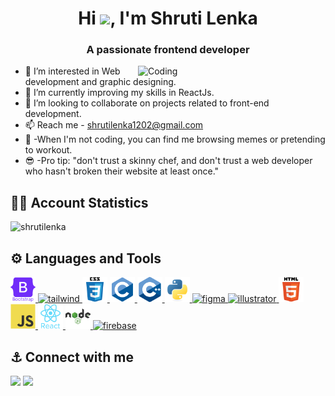 <h1 align="center">Hi <img src="https://emojis.slackmojis.com/emojis/images/1531849430/4246/blob-sunglasses.gif?1531849430"width="30"/>, I'm Shruti Lenka</h1>
<h3 align="center">A passionate frontend developer</h3>
<img align="right" alt="Coding" width="300" src="https://media.giphy.com/media/3oKIPnAiaMCws8nOsE/giphy.gif">
<!-- https://media.giphy.com/media/L8K62iTDkzGX6/giphy.gif -->

- 👀 I’m interested in Web development and graphic designing.
- 🌱 I’m currently improving my skills in ReactJs.
- 💞️ I’m looking to collaborate on projects related to front-end development.
- 📫 Reach me - shrutilenka1202@gmail.com
- 🍵 -When I'm not coding, you can find me browsing memes or pretending to workout.
- 😎 -Pro tip: "don't trust a skinny chef, and don't trust a web developer who hasn't broken their website at least once."

<!-- ![𝙶𝚒𝚝𝚑𝚞𝚋 𝙲𝚘𝚗𝚝𝚛𝚒𝚋𝚞𝚝𝚒𝚘𝚗 𝙶𝚛𝚊𝚙𝚑](https://raw.githubusercontent.com/Platane/snk/output/github-contribution-grid-snake.svg) -->

<!--Start here-->
<!-- <h2>🏆 Github Profile Trophy</h2>
<a href="https://github.com/ryo-ma/github-profile-trophy">
  <img height="200" src="https://github-profile-trophy.vercel.app/?username=shrutilenka&column=8&row=1&theme=monokai&no-frame=true"/>
</a> -->
<!--End here-->

<!-- GitHub Stats  Start here -->
<h2>👩‍💻 Account Statistics</h2>

<!-- <p><img src="https://github-readme-stats.vercel.app/api?username=shrutilenka&show_icons=true&theme=dracula&count_private=true)](https://github.com/anuraghazra/github-readme-stats" alt="GitHub stats" align="left"></p> -->
<!-- <img width="45%" align="right" src="https://github-readme-stats.vercel.app/api/top-langs?username=shrutilenka&show_icons=true&locale=en&theme=gotham" alt="shrutilenka" /> -->
 <img width="50%" src="https://github-readme-stats.vercel.app/api?username=shrutilenka&show_icons=true&locale=en&theme=gotham" alt="shrutilenka" /> 
<!-- <img width="50%" src="https://github-readme-streak-stats.herokuapp.com/?user=shrutilenka&theme=gotham" alt="shrutilenka" />  --> 
<!-- End here -->

<!-- starts here -->

<!-- ### 📊 Most Used Language  -->
<!-- <p><img src="https://github-readme-stats.vercel.app/api/top-langs?username=shrutilenka&show_icons=true&locale=en&layout=compact&theme=tokyonight" alt="shrutilenka" /></p> -->
 
<!-- ends here -->

<!-- Start Here   -->

<!--  ### 👩‍💻 Languages and Tools

<code><img height="40" width="40" src="https://raw.githubusercontent.com/github/explore/80688e429a7d4ef2fca1e82350fe8e3517d3494d/topics/python/python.png"></code>
<code><img height="40" width="40" src="https://www.naveedashfaq.me/img/c++.png"></code>
<code><img height="40" width="40" src="https://cdn.iconscout.com/icon/free/png-512/c-programming-569564.png"></code>
<code><img height="40" width="40" src="https://raw.githubusercontent.com/github/explore/80688e429a7d4ef2fca1e82350fe8e3517d3494d/topics/html/html.png"></code>
<code><img height="40" width="40" src="https://raw.githubusercontent.com/github/explore/80688e429a7d4ef2fca1e82350fe8e3517d3494d/topics/javascript/javascript.png"></code>
 -->


<!-- End here -->

<!--  ### GitHub Gists List Start here 

<details>
  <summary> 📈 &nbsp; <i>My  Gists List Card</i></summary>
  
  [![My Gists List Card]( https://gists-readme.yizack.com/api?user={shrutilenka})]

</details> -->

<!-- End here -->

<!-- End here -->

<!--  Start here  -->
<!-- 
 ### 📈 GitHub Streaks 
 
<details>
  <summary>  &nbsp; <i>here</i></summary>
  
  [![GitHub Streak](https://github-readme-streak-stats.herokuapp.com/?user=shrutilenka&theme=gotham)](https://git.io/streak-stats)

    <img width="50%" src="https://github-readme-streak-stats.herokuapp.com/?user=shrutilenka&theme=gotham" alt="shrutilenka" />
 
</details>  -->

<!-- End here -->

<!-- starts here -->
<h2>⚙️ Languages and Tools</h2>
<!--  -->
<p align="left"> 
<a href="https://getbootstrap.com" target="_blank" rel="noreferrer"> <img src="https://raw.githubusercontent.com/devicons/devicon/master/icons/bootstrap/bootstrap-plain-wordmark.svg" alt="bootstrap" width="40" height="40"/> </a>
   <a href="https://tailwindcss.com/" target="_blank" rel="noreferrer"> <img src="https://www.vectorlogo.zone/logos/tailwindcss/tailwindcss-icon.svg" alt="tailwind" width="40" height="40"/> </a> 
  <a href="https://www.w3schools.com/css/" target="_blank" rel="noreferrer"> <img src="https://raw.githubusercontent.com/devicons/devicon/master/icons/css3/css3-original-wordmark.svg" alt="css3" width="40" height="40"/> </a>
<!--    -->
<a href="https://www.cprogramming.com/" target="_blank" rel="noreferrer"> <img src="https://raw.githubusercontent.com/devicons/devicon/master/icons/c/c-original.svg" alt="c" width="40" height="40"/> </a>
 <a href="https://www.w3schools.com/cpp/" target="_blank" rel="noreferrer"> <img src="https://raw.githubusercontent.com/devicons/devicon/master/icons/cplusplus/cplusplus-original.svg" alt="cplusplus" width="40" height="40"/> </a>
 <a href="https://www.python.org" target="_blank" rel="noreferrer"> <img src="https://raw.githubusercontent.com/devicons/devicon/master/icons/python/python-original.svg" alt="python" width="40" height="40"/> </a> 
<!--    -->
 <a href="https://www.figma.com/" target="_blank" rel="noreferrer"> <img src="https://www.vectorlogo.zone/logos/figma/figma-icon.svg" alt="figma" width="40" height="40"/> </a>
   <a href="https://www.adobe.com/in/products/illustrator.html" target="_blank" rel="noreferrer"> <img src="https://www.vectorlogo.zone/logos/adobe_illustrator/adobe_illustrator-icon.svg" alt="illustrator" width="40" height="40"/>
<!--    -->
<a href="https://www.w3.org/html/" target="_blank" rel="noreferrer"> <img src="https://raw.githubusercontent.com/devicons/devicon/master/icons/html5/html5-original-wordmark.svg" alt="html5" width="40" height="40"/> </a>    
<a href="https://developer.mozilla.org/en-US/docs/Web/JavaScript" target="_blank" rel="noreferrer"> <img src="https://raw.githubusercontent.com/devicons/devicon/master/icons/javascript/javascript-original.svg" alt="javascript" width="40" height="40"/> </a> 
<a href="https://reactjs.org/" target="_blank" rel="noreferrer"> <img src="https://raw.githubusercontent.com/devicons/devicon/master/icons/react/react-original-wordmark.svg" alt="react" width="40" height="40"/> </a> 
<!-- <a href="https://nextjs.org/" target="_blank" rel="noreferrer"> <img src="https://cdn.worldvectorlogo.com/logos/nextjs-2.svg" alt="nextjs" width="40" height="40"/> </a>
<!--    --> 
<a href="https://nodejs.org" target="_blank" rel="noreferrer"> <img src="https://raw.githubusercontent.com/devicons/devicon/master/icons/nodejs/nodejs-original-wordmark.svg" alt="nodejs" width="40" height="40"/> </a>
<a href="https://firebase.google.com/" target="_blank" rel="noreferrer"> <img src="https://www.vectorlogo.zone/logos/firebase/firebase-icon.svg" alt="firebase" width="40" height="40"/> </a> 
<!-- <a href="https://www.mongodb.com/" target="_blank" rel="noreferrer"> <img src="https://raw.githubusercontent.com/devicons/devicon/master/icons/mongodb/mongodb-original-wordmark.svg" alt="mongodb" width="40" height="40"/> </a>
<a href="https://www.mysql.com/" target="_blank" rel="noreferrer"> <img src="https://raw.githubusercontent.com/devicons/devicon/master/icons/mysql/mysql-original-wordmark.svg" alt="mysql" width="40" height="40"/> </a>  -->
<!-- <a href="https://postman.com" target="_blank" rel="noreferrer"> <img src="https://www.vectorlogo.zone/logos/getpostman/getpostman-icon.svg" alt="postman" width="40" height="40"/> </a>
<a href="https://redux.js.org" target="_blank" rel="noreferrer"> <img src="https://raw.githubusercontent.com/devicons/devicon/master/icons/redux/redux-original.svg" alt="redux" width="40" height="40"/> </a> -->
<!--    -->
<!-- <a href="https://git-scm.com/" target="_blank" rel="noreferrer"> <img src="https://www.vectorlogo.zone/logos/git-scm/git-scm-icon.svg" alt="git" width="40" height="40"/> </a>
<!-- ends here -->

<!-- starts here -->
  
<h2>⚓ Connect with me</h2>

<a href="https://www.behance.net/shrutilenka" target="_blank"><img src="https://img.shields.io/badge/Behance-0054F7?style=for-the-badge&logo=behance&logoColor=white"/><a>
<a href="https://www.linkedin.com/in/shruti-lenka-44bb42232/" target="_blank"><img src="https://img.shields.io/badge/LinkedIn-0077B5?style=for-the-badge&logo=linkedin&logoColor=white"/><a>
<!-- <a href="http://example.com/" target="_blank"><img src="https://img.shields.io/badge/Gmail-D14836?style=for-the-badge&logo=gmail&logoColor=white"/><a> -->

 
<!-- ends here -->
<!--  -->
<!-- ![footer](https://cloud-lfiu270y0-hack-club-bot.vercel.app/0footer.png)

 <!-- [![Linkedin: shruti](https://img.shields.io/badge/-shruti-blue?style=flat-square&logo=Linkedin&logoColor=white&link=www.linkedin.com/in/shruti-lenka-44bb42232)](www.linkedin.com/in/shruti-lenka-44bb42232)
![GitHub followers](https://img.shields.io/github/followers/shrutilenka?label=Follow&style=social)
[![website](https://img.shields.io/badge/Website-46a2f1.svg?&style=flat-square&logo=Google-Chrome&logoColor=white&link=https://anmolsingh.me/)](https://anmolsingh.me/)
[!gmail](https://img.shields.io/badge/Gmail-D14836?style=for-the-badge&logo=gmail&logoColor=white)
 -->
<!---
shrutilenka/shrutilenka is a ✨ special ✨ repository because its `README.md` (this file) appears on your GitHub profile.
You can click the Preview link to take a look at your changes.
--->


